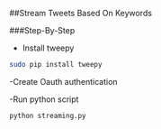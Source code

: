 ##Stream Tweets Based On Keywords

###Step-By-Step

- Install tweepy
```bash
sudo pip install tweepy
```

-Create Oauth authentication

-Run python script
```bash
python streaming.py
```
